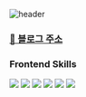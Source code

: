 ![header](https://capsule-render.vercel.app/api?type=waving&color=gradient&customColorList=30&height=300&section=header&text=1Hoit's%20GitHub&fontSize=70&animation=fadeIn&fontAlignY=38&desc=Frontend%20Developer&descAlignY=51&descAlign=63.3)

### <a href="https://velog.io/@whdnjsgh22" rel="noreferrer" target="_blank">🔗 블로그 주소</a>

### Frontend Skills

<img src="https://img.shields.io/badge/React-61DAFB?style=for-the-badge&logo=React&logoColor=white"/> <img src="https://img.shields.io/badge/redux-593d88?style=for-the-badge&logo=redux&logoColor=white"/> <img src="https://img.shields.io/badge/Recoil-3578E5?style=for-the-badge&logo=Recoil&logoColor=white"/> <img src="https://img.shields.io/badge/styledcomponents-DB7093?style=for-the-badge&logo=styledcomponents&logoColor=white"/> <img src="https://img.shields.io/badge/javascript-F7DF1E?style=for-the-badge&logo=javascript&logoColor=black" /> <img src="https://img.shields.io/badge/typescript-3178C6?style=for-the-badge&logo=typescript&logoColor=white" /> 
